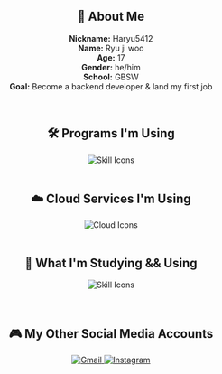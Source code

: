 <div align="center">

## 👋 About Me

**Nickname:** Haryu5412  <br>
**Name:** Ryu ji woo  
**Age:** 17  
**Gender:** he/him  
**School:** GBSW  
**Goal:** Become a backend developer & land my first job

<br/>

## 🛠️ Programs I'm Using

<div style="text-align: center;">
  <img src="https://skillicons.dev/icons?i=vscode,visualstudio,idea,github,git" alt="Skill Icons" />
</div>

<br/>

## ☁️ Cloud Services I'm Using

<div style="text-align: center;">
  <img src="https://skillicons.dev/icons?i=aws,gcp" alt="Cloud Icons" />
</div>

<br/>

## 🧠 What I'm Studying && Using

<div style="text-align: center;">
  <img src="https://skillicons.dev/icons?i=spring,java,py,lua,haxe,haxeflixel,git" alt="Skill Icons" />
</div>

<br/>

<!-- ## 📚 My GitHub Stats

[![Haryu5412Dev's GitHub stats](https://github-readme-stats.vercel.app/api?username=haryu5412dev&show_icons=true&theme=tokyonight)](https://github.com/anuraghazra/github-readme-stats)  
[![GitHub Streak](https://streak-stats.demolab.com?user=Haryu5412Dev&theme=python-dark&locale=en)](https://git.io/streak-stats) -->

<br/>

## 🎮 My Other Social Media Accounts

<p align="center">
  <a href="mailto:rjw20081001@gmail.com">
    <img src="https://skillicons.dev/icons?i=gmail" alt="Gmail" />
  </a>
  
  <a href="https://www.instagram.com/haryu5412/">
    <img src="https://skillicons.dev/icons?i=instagram" alt="Instagram" />
  </a>
</p>

<!-- <div style="text-align: center;">
    [<img src="https://skillicons.dev/icons?i=gmail" alt="Gmail"/>](mailto:rjw20081001@gmail.com)
  [<img src="https://skillicons.dev/icons?i=instagram" alt="Instagram"/>](https://www.instagram.com/haryu5412/)
</div> -->

<!-- [<img src="https://cdn.simpleicons.org/youtube/FF0000" width="24" alt="YouTube" /> YouTube](https://www.youtube.com/@Haryu5412)  
[<img src="https://cdn.simpleicons.org/gmail/EA4335" width="24" alt="Gmail" /> Gmail](mailto:rjw20081001@gmail.com)  
[<img src="https://cdn.simpleicons.org/gamebanana/3c1e00" width="24" alt="GameBanana" /> GameBanana](https://gamebanana.com/members/2087282) -->

<br/>
